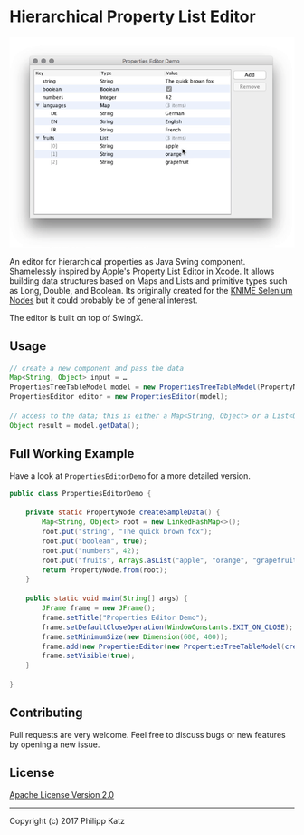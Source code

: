 Hierarchical Property List Editor
=================================

![Demo](demo.gif)

An editor for hierarchical properties as Java Swing component. Shamelessly
inspired by Apple's Property List Editor in Xcode. It allows building data
structures based on Maps and Lists and primitive types such as Long, Double, and
Boolean. Its originally created for the [KNIME Selenium Nodes][1] but it could
probably be of general interest.

The editor is built on top of SwingX.

Usage
-----

```java
// create a new component and pass the data
Map<String, Object> input = …
PropertiesTreeTableModel model = new PropertiesTreeTableModel(PropertyNode.from(input));
PropertiesEditor editor = new PropertiesEditor(model);

// access to the data; this is either a Map<String, Object> or a List<Object>
Object result = model.getData();
```

Full Working Example
-----------------------

Have a look at `PropertiesEditorDemo` for a more detailed version.

```java
public class PropertiesEditorDemo {

	private static PropertyNode createSampleData() {
		Map<String, Object> root = new LinkedHashMap<>();
		root.put("string", "The quick brown fox");
		root.put("boolean", true);
		root.put("numbers", 42);
		root.put("fruits", Arrays.asList("apple", "orange", "grapefruit"));
		return PropertyNode.from(root);
	}

	public static void main(String[] args) {
		JFrame frame = new JFrame();
		frame.setTitle("Properties Editor Demo");
		frame.setDefaultCloseOperation(WindowConstants.EXIT_ON_CLOSE);
		frame.setMinimumSize(new Dimension(600, 400));
		frame.add(new PropertiesEditor(new PropertiesTreeTableModel(createSampleData())));
		frame.setVisible(true);
	}

}
```

Contributing
------------

Pull requests are very welcome. Feel free to discuss bugs or new features by
opening a new issue.

License
-------

[Apache License Version 2.0](https://www.apache.org/licenses/LICENSE-2.0.html)

- - - 

Copyright (c) 2017 Philipp Katz

[1]: http://seleniumnodes.com

